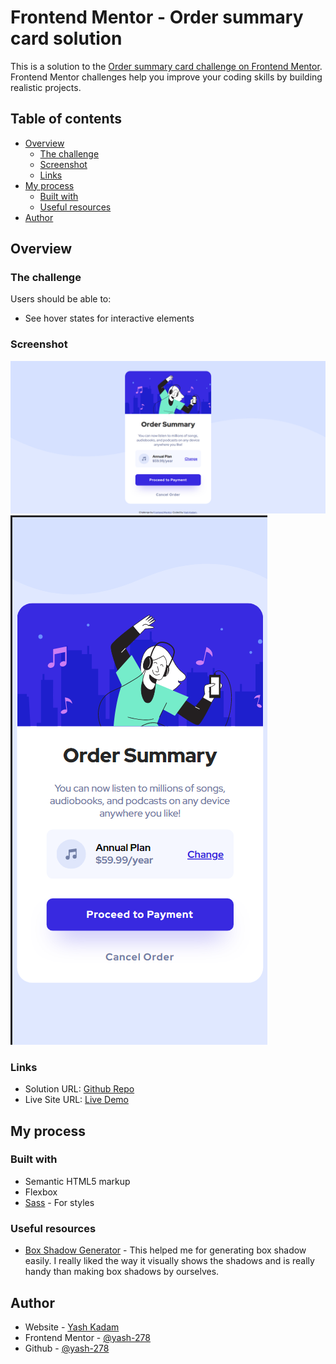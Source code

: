 # Frontend Mentor - Order summary card solution

This is a solution to the [Order summary card challenge on Frontend Mentor](https://www.frontendmentor.io/challenges/order-summary-component-QlPmajDUj). Frontend Mentor challenges help you improve your coding skills by building realistic projects.

## Table of contents

- [Overview](#overview)
  - [The challenge](#the-challenge)
  - [Screenshot](#screenshot)
  - [Links](#links)
- [My process](#my-process)
  - [Built with](#built-with)
  - [Useful resources](#useful-resources)
- [Author](#author)

## Overview

### The challenge

Users should be able to:

- See hover states for interactive elements

### Screenshot

![Desktop](./completedDesigns/desktop.png)
![Mobile](./completedDesigns/mobile.png)

### Links

- Solution URL: [Github Repo](https://github.com/yash-278/Frontend-Mentor-Challenges/tree/main/Order%20Summary%20component)
- Live Site URL: [Live Demo](https://yash-278.github.io/Frontend-Mentor-Challenges/Order%20Summary%20component/index.html)

## My process

### Built with

- Semantic HTML5 markup
- Flexbox
- [Sass](https://sass-lang.com/) - For styles

### Useful resources

- [Box Shadow Generator](https://html-css-js.com/css/generator/box-shadow/) - This helped me for generating box shadow easily. I really liked the way it visually shows the shadows and is really handy than making box shadows by ourselves.

## Author

- Website - [Yash Kadam](https://www.yashkadam.cf)
- Frontend Mentor - [@yash-278](https://www.frontendmentor.io/profile/yash-278)
- Github - [@yash-278](https://github.com/yash-278)
